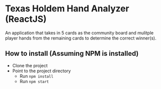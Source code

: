 # Texas Holdem Hand Analyzer (ReactJS)

An application that takes in 5 cards as the community board and mulitple
player hands from the remaining cards to determine the correct winner(s).

## How to install (Assuming NPM is installed)

- Clone the project
- Point to the project directory
  - Run `npm install`
  - Run `npm start`

